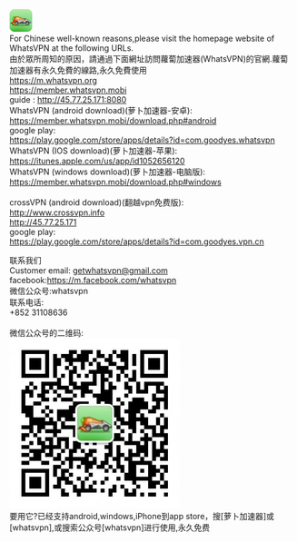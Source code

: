 <a href="#"><img height="40" with="40" src="images/logo.png"></a><br>
For Chinese well-known reasons,please visit the homepage website of WhatsVPN at the following URLs.<br>
由於眾所周知的原因，請通過下面網址訪問蘿蔔加速器(WhatsVPN)的官網.蘿蔔加速器有永久免費的線路,永久免費使用<br>
https://m.whatsvpn.org<br>
https://member.whatsvpn.mobi<br>
guide : http://45.77.25.171:8080<br>
WhatsVPN (android download)(萝卜加速器-安卓):<br>
https://member.whatsvpn.mobi/download.php#android<br>
google play:<br>
https://play.google.com/store/apps/details?id=com.goodyes.whatsvpn<br>
WhatsVPN (IOS download)(萝卜加速器-苹果):<br>
https://itunes.apple.com/us/app/id1052656120<br>
WhatsVPN (windows download)(萝卜加速器-电脑版):<br>
https://member.whatsvpn.mobi/download.php#windows<br>
<br>
crossVPN (android download)(翻越vpn免费版):<br>
http://www.crossvpn.info<br>
http://45.77.25.171<br>
google play:<br>
https://play.google.com/store/apps/details?id=com.goodyes.vpn.cn<br>

联系我们<br>
Customer email: getwhatsvpn@gmail.com<br>
facebook:https://m.facebook.com/whatsvpn<br>
微信公众号:whatsvpn<br>
联系电话:<br>
+852 31108636<br>
<br>
微信公众号的二维码:<br>
<a href="#"><img src="images/gongzongweichat-300x300.jpg"></a><br>
要用它?已经支持android,windows,iPhone到app store，搜[萝卜加速器]或[whatsvpn],或搜索公众号[whatsvpn]进行使用,永久免费
